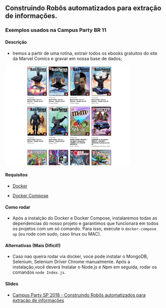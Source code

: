 ## Construindo Robôs automatizados para extração de informações.

### Exemplos usados na Campus Party BR 11

#### Descrição

* Iremos a partir de uma rotina, extrair todos os ebooks gratuitos do site da Marvel Comics e gravar em nossa base de dados;

<img title="Logs do terminal" alt="resultado da demonstração, exibindo logs de atividade" src="https://raw.githubusercontent.com/ErickWendel/palestra-robos-com-selenium-cpbr11/master/resources/site-marvel.png" width=400></img>


#### Requisitos

* [Docker](https://docs.docker.com/install/)

* [Docker Compose](https://docs.docker.com/compose/install/)

#### Como rodar

* Após a instalção do Docker e Docker Compose, instalaremos todas as dependencias do nosso projeto e garantimos que funcionará em todos os projetos com um só comando. Para isso, execute o `docker-compose up` (ou rode com sudo, caso linux ou MAC).

#### Alternativas (Mais Dificil!)

* Caso nao queira rodar via docker, voce pode instalar o MongoDB, Selenium, Selenium Driver Chrome manualmente. Após a instalação,você deverá Instalar o Node.js e Npm em seguida, rodar os comandos `node Index.js`.

#### Slides

* [Campus Party SP 2018 - Construindo Robôs automatizados para extração de informações](https://github.com/ErickWendel/palestra-robos-com-selenium-cpbr11)
